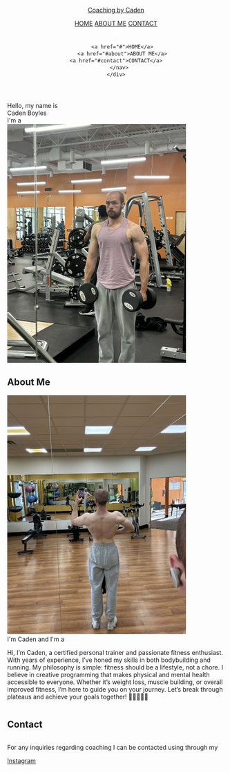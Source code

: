 <!DOCTYPE html>
<html lang="en">

<head>
  <meta charset="UTF-8" />
  <meta name="viewport" content="width=device-width, initial-scale=1.0" />
  <title>Coaching by Caden Boyles</title>
  <link rel="icon" href="SRC/Icon.png"></link>



  <!-- AOS -->
  <link rel="stylesheet" href="https://unpkg.com/aos@next/dist/aos.css" />

  <!-- Google font -->
  <link rel="preconnect" href="https://fonts.googleapis.com">
  <link rel="preconnect" href="https://fonts.gstatic.com" crossorigin>
  <link
    href="https://fonts.googleapis.com/css2?family=Ubuntu:ital,wght@0,300;0,400;0,500;0,700;1,300;1,400;1,500;1,700&display=swap"
    rel="stylesheet">

  <!-- font Awesome -->
  <link rel="stylesheet" href="https://cdnjs.cloudflare.com/ajax/libs/font-awesome/4.7.0/css/font-awesome.min.css">


  <!-- TYPE JS -->
  <script src="https://cdnjs.cloudflare.com/ajax/libs/typed.js/2.0.12/typed.min.js"
    integrity="sha512-3J8teBiHrSyaaRBajZyIEtpDsXdPq1gsznKWIVb5CnorQuFhjWGhWe54z8YNnHHr7MZuExb9m5kvf964HiT1Sw=="
    crossorigin="anonymous" referrerpolicy="no-referrer"></script>

  <!-- All css -->
  <link rel="stylesheet" href="navbar.css" />
  <link rel="stylesheet" href="home.css" />
  <link rel="stylesheet" href="about.css" />
  <link rel="stylesheet" href="contact.css" />
  <link rel="stylesheet" href="style.css" />

</head>

<body>
  <header class="header">
    <a href="#" id="logo">
      <p>Coaching by Caden</p>
    </a>
    <nav class="navbar">
      <div id="marker"></div>
      <a href="#">HOME</a>
      <a href="#about">ABOUT ME</a>
      <a href="#contact">CONTACT</a>
    </nav>
    <div class="responsible ">
      <i class="fa fa-light fa-bars"></i>
      <nav class="navbar ">
        <svg class="xmark" xmlns="http://www.w3.org/2000/svg" height="20" width="20"
          viewBox="0 0 512 512"><!--!Font Awesome Free 6.5.2 by @fontawesome - https://fontawesome.com License - https://fontawesome.com/license/free Copyright 2024 Fonticons, Inc.-->
          <path fill="#ffffff"
            d="M256 512A256 256 0 1 0 256 0a256 256 0 1 0 0 512zM175 175c9.4-9.4 24.6-9.4 33.9 0l47 47 47-47c9.4-9.4 24.6-9.4 33.9 0s9.4 24.6 0 33.9l-47 47 47 47c9.4 9.4 9.4 24.6 0 33.9s-24.6 9.4-33.9 0l-47-47-47 47c-9.4 9.4-24.6 9.4-33.9 0s-9.4-24.6 0-33.9l47-47-47-47c-9.4-9.4-9.4-24.6 0-33.9z" />
        </svg>

        <a href="#">HOME</a>
        <a href="#about">ABOUT ME</a>
	<a href="#contact">CONTACT</a>
      </nav>
    </div>
  </header>

  <!-- home section start-->
  <section class="home" id="home">
    <div class="space"></div>
    <div class="container">
      <div class="max-width">
        <div class="home-content">
          <div class="text-1" data-aos="fade-up">Hello, my name is</div>
          <div class="text-2">Caden Boyles</div>
          <div class="text-3">I'm a <span class="typing"></span></div>
        </div>
      </div>
      <div class="Cool-Photo">
        <img src="SRC/Gym.jpg" alt="Animation" width="414" height="552" />
      </div>
    </div>
  </section>

  <!-- about section -->
  <section class="about" id="about">
    <div class="max-width">
      <h2 class="title" data-aos="fade-down">About Me</h2>
      <div class="about-content">
        <div class="column left" data-aos="fade-right">
	  <img src="SRC/Gym2.jpg" alt="Animation" width="414" height="552" />
        </div>
        <div class="column right" data-aos="fade-up">
          <div class="text">
            I'm Caden and I'm a <br class="line"><span class="typing-2"></span>
          </div>
          <p class="paragraph">
            Hi, I’m Caden, a certified personal trainer and passionate fitness enthusiast. With years of experience, I’ve honed my skills in both bodybuilding and running. My philosophy is simple: fitness should be a lifestyle, not a chore. I believe in creative programming that makes physical and mental health accessible to everyone. Whether it’s weight loss, muscle building, or overall improved fitness, I’m here to guide you on your journey. Let’s break through plateaus and achieve your goals together! 🏋️‍♂️🏃‍♀️💪
          </p>
        </div>
      </div>
    </div>
  </section>
    </div>

  <section class="contact" id="contact">
    <div class="max-width">
      <h2 class="title" data-aos="fade-down">Contact</h2>
      <div class="contact-content">
        <div class="column right" data-aos="fade-up">
          <p class="paragraph">
            For any inquiries regarding coaching I can be contacted using through my
          </p><a href="https://www.instagram.com/caden.04/">Instagram</a>
        </div>
      </div>
    </div>
  </section>

</section>


  <script src="app.js"></script>
  <script src="https://code.jquery.com/jquery-3.2.1.slim.min.js"
    integrity="sha384-KJ3o2DKtIkvYIK3UENzmM7KCkRr/rE9/Qpg6aAZGJwFDMVNA/GpGFF93hXpG5KkN"
    crossorigin="anonymous"></script>
  <script src="https://cdn.jsdelivr.net/npm/popper.js@1.12.9/dist/umd/popper.min.js"
    integrity="sha384-ApNbgh9B+Y1QKtv3Rn7W3mgPxhU9K/ScQsAP7hUibX39j7fakFPskvXusvfa0b4Q"
    crossorigin="anonymous"></script>
  <script src="https://cdn.jsdelivr.net/npm/bootstrap@4.0.0/dist/js/bootstrap.min.js"
    integrity="sha384-JZR6Spejh4U02d8jOt6vLEHfe/JQGiRRSQQxSfFWpi1MquVdAyjUar5+76PVCmYl"
    crossorigin="anonymous"></script>
  <script src="https://unpkg.com/aos@next/dist/aos.js"></script>
  <script>AOS.init({ easing: 'ease-in', delay: 100, duration: 300, offset: 100 }); window.addEventListener('load', AOS.refresh);</script>
</body>

</html>
